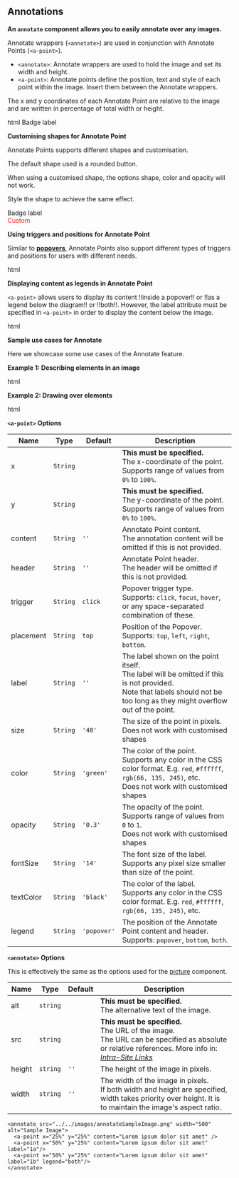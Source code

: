 ## Annotations

**An `annotate` component allows you to easily annotate over any images.**

Annotate wrappers (`<annotate>`) are used in conjunction with Annotate
Points (`<a-point>`).

- `<annotate>`: Annotate wrappers are used to hold the image and set its width and height.
- `<a-point>`: Annotate points define the position, text and style of each point within the image. Insert them between the Annotate wrappers.

The x and y coordinates of each Annotate Point are relative to the image and are written in percentage of total width or height.

<include src="codeAndOutput.md" boilerplate >
<variable name="highlightStyle">html</variable>
<variable name="code">

<annotate src="../../images/annotateSampleImage.png" width="500" alt="Sample Image">
  <!-- Minimal Point -->
  <a-point x="25%" y="25%" content="This point is 25% from the left and 25% from the top" />
  <!-- Customize Point Size (default size is 40px) -->
  <a-point x="50%" y="25%" content="This point is 50% from the left and 25% from the top"  size="60"/>
  <!-- Customize Point Header (default is empty) -->
  <a-point x="75%" y="25%" content="This point is 75% from the left and 25% from the top"  header="This has a header"/>
  <!-- Customize Point Color (default color is green) -->
  <a-point x="25%" y="50%" content="This point is 25% from the left and 50% from the top"  color="red"/>
  <!-- Customize Point Opacity (default opacity is 0.3) -->
  <a-point x="50%" y="50%" content="This point is 50% from the left and 50% from the top"  opacity="0.7"/>
  <!-- Customize Point Label (default is empty) -->
  <a-point x="25%" y="75%" content="This point is 25% from the left and 75% from the top" label="1"/>
  <!-- Customize Text Color (default color is black) -->
  <a-point x="50%" y="75%" content="This point is 50% from the left and 75% from the top"  textColor="white" color="black" label="2" opacity="1"/>
  <!-- Customize Font Size (default font size is 14) -->
  <a-point x="75%" y="75%" content="This point is 75% from the left and 75% from the top"  fontSize="30" label="3"/>
  <!-- Customize Label (default is a rounded button) -->
  <a-point x="75%" y="50%" content="This point is 75% from the left and 50% from the top">
    <span class="badge bg-primary">Badge label</span>
  </a-point>
</annotate>
</variable>
</include>

**Customising shapes for Annotate Point** <br> 

Annotate Points supports different shapes and customisation. 

The default shape used is a rounded button.

<box type="warning" seamless>
When using a customised shape, the options shape, color and opacity will not work. 

Style the shape to achieve the same effect.
</box>

<include src="codeAndOutput.md" boilerplate>
<variable name="code">

<annotate src="../../images/annotateSampleImage.png" width="500" alt="Sample Image">
  <a-point x="75%" y="50%" content="This point is 75% from the left and 50% from the top">
    <span class="badge bg-primary">Badge label</span>
  </a-point>
  <a-point x="25%" y="50%" content="This point is 25% from the left and 50% from the top">
    <pic src="../../images/deer.jpg" width="50" height="50">
  </a-point>
  <!-- Customised Annotate Point with styling-->
  <a-point x="50%" y="50%" content="This point is 25% from the left and 50% from the top">
    <div style="opacity: 90%; color: red">Custom</div>
  </a-point>
</annotate>
</variable>
</include>

**Using triggers and positions for Annotate Point** <br>

Similar to **[popovers](../components/popups.md#popovers)**, Annotate Points also support different types of triggers and positions
for users with different needs.

<include src="codeAndOutput.md" boilerplate >
<variable name="highlightStyle">html</variable>
<variable name="code">

<annotate src="../../images/annotateSampleImage.png" width="500" alt="Sample Image">
  <!-- Default Trigger (click)-->
  <a-point x="33%" y="33%" content="Lorem ipsum dolor sit amet" />
  <!-- Set Trigger to hover focus -->
  <a-point x="66%" y="33%" content="Lorem ipsum dolor sit amet" trigger="hover focus"/>
  <!-- Set Popover Placement (click)-->
  <a-point x="25%" y="66%" content="Popover on the left" placement="left"/>
  <a-point x="50%" y="66%" content="Popover on the bottom" placement="bottom"/>
  <a-point x="75%" y="66%" content="Popover on the right" placement="right"/>
  <!-- Both trigger and popover placement hover focus -->
  <a-point x="50%" y="66%" content="Popover on the bottom" placement="bottom" trigger="hover focus"/>
</annotate>
</variable>
</include>

<br>

**Displaying content as legends in Annotate Point**

`<a-point>` allows users to display its content !!inside a popover!! or !!as a legend below the diagram!! or !!both!!. However, the label attribute  must be specified in `<a-point>` in order to display the content below the image.

<include src="codeAndOutput.md" boilerplate >
<variable name="highlightStyle">html</variable>
<variable name="code">

<annotate src="../../images/annotateSampleImage.png" width="500" alt="Sample Image">
  <!-- Default Legend (popover only)-->
  <a-point x="25%" y="50%" content="There is only text when you click me" label="1"/>
  <!-- Set Legend to bottom only (no popover) -->
  <a-point x="50%" y="50%" content="Clicking on this does nothing" label="2" legend="bottom" header="Headers are displayed as well"/>
  <!-- Set Legend to both -->
  <a-point x="75%" y="50%" content="There is text at both locations"  label="3" legend="both" header="Headers are displayed at both positions"/>
</annotate>
</variable>
</include>

<br>

**Sample use cases for Annotate** <br>

Here we showcase some use cases of the Annotate feature.

**Example 1: Describing elements in an image** <br>

<include src="codeAndOutput.md" boilerplate >
<variable name="highlightStyle">html</variable>
<variable name="code">

<annotate src="../../images/annotateSampleObject.png" height="500" alt="Sample Image">
  <a-point x="6%" y="50%" content="You can use a triangle and a solid line (not to be confused with an arrow) to indicate class inheritance." label="1" header="Class inheritance" legend="both"/>
  <a-point x="25.5%" y="50%" content="UML uses a solid diamond symbol to denote composition." label="2" header="Composition" color="red"  legend="both"/>
  <a-point x="45%" y="50%" content="UML uses a hollow diamond to indicate an aggregation."  label="3" header="Aggregation" color="blue" legend="both"/>
  <a-point x="64.5%" y="50%" content="Association labels describe the meaning of the association."  label="4" header="Association labels" color="yellow"  legend="both"/>
</annotate>
</variable>
</include>

**Example 2: Drawing over elements** <br>

<include src="codeAndOutput.md" boilerplate >
<variable name="highlightStyle">html</variable>
<variable name="code">

<annotate src="../../images/annotateSampleSequence.png" height="500" alt="Sample Image">
  <a-point x="35%" y="18.5%" content="Operation is invoked" header="Operation"  opacity="0.2" size="30"/>
  <a-point x="65%" y="50%" content="This is the period during which the method is being executed" header="Activation Bar" opacity="0.3" size="50" color="yellow"/>
  <a-point x="14%" y="85%" content="Return control and possibly some return value" header="Return Value" opacity="0.2" size="30" color="blue"/>
</annotate>
</variable>
</include>

<br>

****`<a-point>` Options****

| Name      | Type     | Default     | Description                                                                                                                                                                   |
| --------- | -------- | ----------- |-------------------------------------------------------------------------------------------------------------------------------------------------------------------------------|
| x         | `String` |        | **This must be specified.**<br>The x-coordinate of the point.<br>Supports range of values from `0%` to `100%`.                                                                |
| y         | `String` |        | **This must be specified.**<br>The y-coordinate of the point.<br>Supports range of values from `0%` to `100%`.                                                                |
| content   | `String` | `''`        | Annotate Point content.<br>The annotation content will be omitted if this is not provided.                                                                                    |
| header    | `String` | `''`        | Annotate Point header.<br>The header will be omitted if this is not provided.                                                                                                 |
| trigger   | `String` | `click`     | Popover trigger type.<br>Supports: `click`, `focus`, `hover`, or any space-separated combination of these.                                                                    |
| placement | `String` | `top`       | Position of the Popover.<br>Supports: `top`, `left`, `right`, `bottom`.                                                                                                       |
| label     | `String` | `''`        | The label shown on the point itself.<br>The label will be omitted if this is not provided.<br>Note that labels should not be too long as they might overflow out of the point. |
| size      | `String` | `'40'`      | The size of the point in pixels. <br> Does not work with customised shapes                                                                                                                                              |
| color     | `String` | `'green'`   | The color of the point.<br>Supports any color in the CSS color format. E.g. `red`, `#ffffff`, `rgb(66, 135, 245)`, etc. <br> Does not work with customised shapes             |
| opacity   | `String` | `'0.3'`     | The opacity of the point.<br>Supports range of values from `0` to `1`. <br> Does not work with customised shapes                                                                                                        |
| fontSize  | `String` | `'14'`      | The font size of the label.<br>Supports any pixel size smaller than size of the point.                                                                                        |
| textColor | `String` | `'black'`   | The color of the label.<br>Supports any color in the CSS color format. E.g. `red`, `#ffffff`, `rgb(66, 135, 245)`, etc.                                                       |
| legend    | `String` | `'popover'` | The position of the Annotate Point content and header.<br>Supports: `popover`, `bottom`, `both`.                                                                              |

****`<annotate>` Options****

This is effectively the same as the options used for the [picture](#pictures) component.

| Name   | Type      | Default | Description                                                                                                                                                                                                           |
| ------ | --------- | ------- | --------------------------------------------------------------------------------------------------------------------------------------------------------------------------------------------------------------------- |
| alt    | `string`  |         | **This must be specified.**<br>The alternative text of the image.                                                                                                                                                     |
| src    | `string`  |         | **This must be specified.**<br>The URL of the image.<br>The URL can be specified as absolute or relative references. More info in: _[Intra-Site Links]({{baseUrl}}/userGuide/formattingContents.html#intraSiteLinks)_ |
| height | `string`  |`''`| The height of the image in pixels.                                                                                                                                                                                    |
| width  | `string`  |`''`| The width of the image in pixels.<br>If both width and height are specified, width takes priority over height. It is to maintain the image's aspect ratio.                                                            |

</div>

<div id="short" class="d-none">

```
<annotate src="../../images/annotateSampleImage.png" width="500" alt="Sample Image">
  <a-point x="25%" y="25%" content="Lorem ipsum dolor sit amet" />
  <a-point x="50%" y="25%" content="Lorem ipsum dolor sit amet" label="1a"/>
  <a-point x="50%" y="25%" content="Lorem ipsum dolor sit amet" label="1b" legend="both"/>
</annotate>
```

</div>

<div id="examples" class="d-none">

<annotate src="https://markbind.org/userGuide/diagrams/object.png" height="500" alt="Sample Image">
  <!-- Default Legend (popover only)-->
  <a-point x="6%" y="50%" content="You can use a triangle and a solid line (not to be confused with an arrow) to indicate class inheritance." label="1" header="
Class inheritance"/>
  <!-- Set Legend to bottom only (popover is not clickable) -->
  <a-point x="25.5%" y="50%" content="UML uses a solid diamond symbol to denote composition." label="2" header="Composition" color="red"/>
  <!-- Set Legend to both -->
  <a-point x="45%" y="50%" content="UML uses a hollow diamond to indicate an aggregation."  label="3" header="
Aggregation" color="blue"/>
  <a-point x="64.5%" y="50%" content="Association labels describe the meaning of the association."  label="4" header="Association labels" color="yellow"/>
</annotate>

</div>
</popover>
</div>
